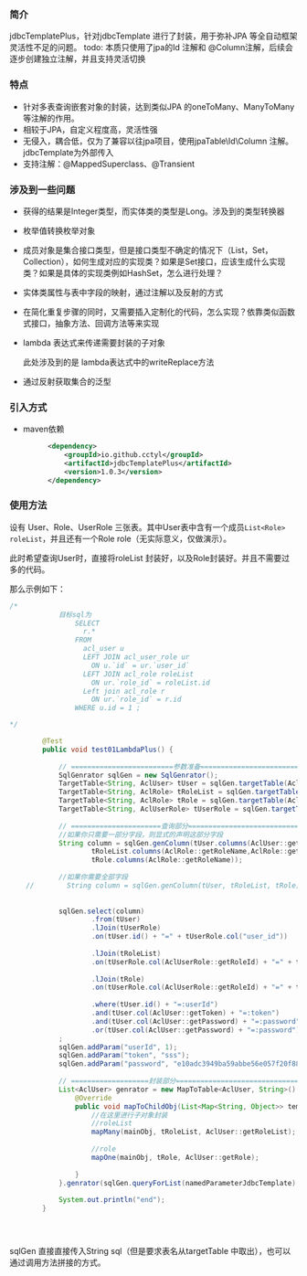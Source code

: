 ### 简介

jdbcTemplatePlus，针对jdbcTemplate 进行了封装，用于弥补JPA 等全自动框架灵活性不足的问题。
todo: 本质只使用了jpa的Id 注解和 @Column注解，后续会逐步创建独立注解，并且支持灵活切换
### 特点

- 针对多表查询嵌套对象的封装，达到类似JPA 的oneToMany、ManyToMany 等注解的作用。
- 相较于JPA，自定义程度高，灵活性强
- 无侵入，耦合低，仅为了兼容以往jpa项目，使用jpaTable\Id\Column 注解。jdbcTemplate为外部传入
- 支持注解：@MappedSuperclass、@Transient


### 涉及到一些问题

- 获得的结果是Integer类型，而实体类的类型是Long。涉及到的类型转换器

- 枚举值转换枚举对象

- 成员对象是集合接口类型，但是接口类型不确定的情况下（List，Set，Collection），如何生成对应的实现类？如果是Set接口，应该生成什么实现类？如果是具体的实现类例如HashSet，怎么进行处理？

- 实体类属性与表中字段的映射，通过注解以及反射的方式

- 在简化重复步骤的同时，又需要插入定制化的代码，怎么实现？依靠类似函数式接口，抽象方法、回调方法等来实现

- lambda 表达式来传递需要封装的子对象

  此处涉及到的是 lambda表达式中的writeReplace方法

- 通过反射获取集合的泛型



### 引入方式


- maven依赖

  ```xml
        <dependency>
            <groupId>io.github.cctyl</groupId>
            <artifactId>jdbcTemplatePlus</artifactId>
            <version>1.0.3</version>
        </dependency>
  ```

### 使用方法

设有 User、Role、UserRole 三张表。其中User表中含有一个成员`List<Role> roleList`，并且还有一个Role role（无实际意义，仅做演示）。

此时希望查询User时，直接将roleList 封装好，以及Role封装好。并且不需要过多的代码。

那么示例如下：

```java
/*
            目标sql为
                SELECT
                  r.*
                FROM
                  acl_user u
                  LEFT JOIN acl_user_role ur
                    ON u.`id` = ur.`user_id`
                  LEFT JOIN acl_role roleList
                    ON ur.`role_id` = roleList.id
                  Left join acl_role r
                  	ON ur.`role_id` = r.id
                WHERE u.id = 1 ;

*/   

        @Test
        public void test01LambdaPlus() {
    
            // =========================参数准备========================
            SqlGenrator sqlGen = new SqlGenrator();
            TargetTable<String, AclUser> tUser = sqlGen.targetTable(AclUser.class);
            TargetTable<String, AclRole> tRoleList = sqlGen.targetTable(AclUser::getRoleList);
            TargetTable<String, AclRole> tRole = sqlGen.targetTable(AclUser::getRole);
            TargetTable<String, AclUserRole> tUserRole = sqlGen.targetTable(AclUserRole.class);
    
            // ======================查询部分===========================
            //如果你只需要一部分字段，则显式的声明这部分字段
            String column = sqlGen.genColumn(tUser.columns(AclUser::getId,AclUser::getUsername),
                    tRoleList.columns(AclRole::getRoleName,AclRole::getId),
                    tRole.columns(AclRole::getRoleName));
    
            //如果你需要全部字段
    //        String column = sqlGen.genColumn(tUser, tRoleList, tRole);
    
    
            sqlGen.select(column)
                    .from(tUser)
                    .lJoin(tUserRole)
                    .on(tUser.id() + "=" + tUserRole.col("user_id"))
    
                    .lJoin(tRoleList)
                    .on(tUserRole.col(AclUserRole::getRoleId) + "=" + tRoleList.id())
    
                    .lJoin(tRole)
                    .on(tUserRole.col(AclUserRole::getRoleId) + "=" + tRole.id())
    
                    .where(tUser.id() + "=:userId")
                    .and(tUser.col(AclUser::getToken) + "=:token")
                    .and(tUser.col(AclUser::getPassword) + "=:password")
                    .or(tUser.col(AclUser::getPassword) + "=:password")
            ;
            sqlGen.addParam("userId", 1);
            sqlGen.addParam("token", "sss");
            sqlGen.addParam("password", "e10adc3949ba59abbe56e057f20f883e");
    
            // ===================封装部分==============================
            List<AclUser> genrator = new MapToTable<AclUser, String>() {
                @Override
                public void mapToChildObj(List<Map<String, Object>> tempList, AclUser mainObj) {
                    //在这里进行子对象封装
                    //roleList
                    mapMany(mainObj, tRoleList, AclUser::getRoleList);
    
                    //role
                    mapOne(mainObj, tRole, AclUser::getRole);
    
                }
            }.genrator(sqlGen.queryForList(namedParameterJdbcTemplate), tUser);
    
            System.out.println("end");
        }





```

sqlGen 直接直接传入String sql（但是要求表名从targetTable 中取出），也可以通过调用方法拼接的方式。



